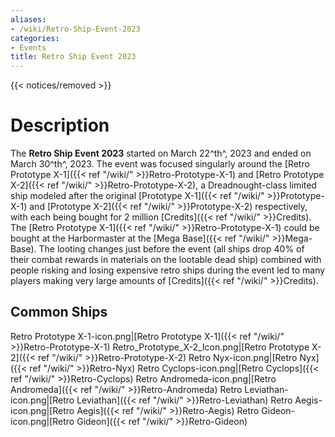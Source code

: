 ```yaml
---
aliases:
- /wiki/Retro-Ship-Event-2023
categories:
- Events
title: Retro Ship Event 2023
---
```


{{< notices/removed >}} <div class="TDiv">

# Description

The **Retro Ship Event 2023** started on March 22^th^, 2023 and ended on March 30^th^, 2023. The event was focused singularly around the [Retro Prototype X-1]({{< ref "/wiki/" >}}Retro-Prototype-X-1) and [Retro Prototype X-2]({{< ref "/wiki/" >}}Retro-Prototype-X-2), a Dreadnought-class limited ship modeled after the original [Prototype X-1]({{< ref "/wiki/" >}}Prototype-X-1) and [Prototype X-2]({{< ref "/wiki/" >}}Prototype-X-2) respectively, with each being bought for 2 million [Credits]({{< ref "/wiki/" >}}Credits). The [Retro Prototype X-1]({{< ref "/wiki/" >}}Retro-Prototype-X-1) could be bought at the Harbormaster at the [Mega Base]({{< ref "/wiki/" >}}Mega-Base). The looting changes just before the event (all ships drop 40% of their combat rewards in materials on the lootable dead ship) combined with people risking and losing expensive retro ships during the event led to many players making very large amounts of [Credits]({{< ref "/wiki/" >}}Credits).

## Common Ships 

Retro Prototype X-1-icon.png|[Retro Prototype X-1]({{< ref "/wiki/" >}}Retro-Prototype-X-1) Retro_Prototype_X-2_Icon.png|[Retro Prototype X-2]({{< ref "/wiki/" >}}Retro-Prototype-X-2) Retro Nyx-icon.png|[Retro Nyx]({{< ref "/wiki/" >}}Retro-Nyx) Retro Cyclops-icon.png|[Retro Cyclops]({{< ref "/wiki/" >}}Retro-Cyclops) Retro Andromeda-icon.png|[Retro Andromeda]({{< ref "/wiki/" >}}Retro-Andromeda) Retro Leviathan-icon.png|[Retro Leviathan]({{< ref "/wiki/" >}}Retro-Leviathan) Retro Aegis-icon.png|[Retro Aegis]({{< ref "/wiki/" >}}Retro-Aegis) Retro Gideon-icon.png|[Retro Gideon]({{< ref "/wiki/" >}}Retro-Gideon)

</div>